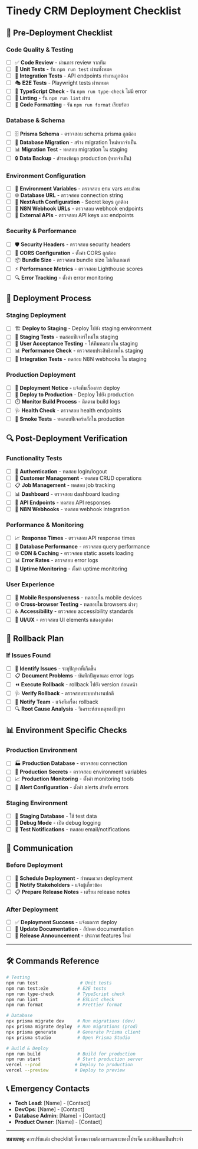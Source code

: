 # Tinedy CRM Deployment Checklist

## 🚀 Pre-Deployment Checklist

### Code Quality & Testing
- [ ] ✅ **Code Review** - ผ่านการ review จากทีม
- [ ] 🧪 **Unit Tests** - รัน `npm run test` ผ่านทั้งหมด
- [ ] 🔧 **Integration Tests** - API endpoints ทำงานถูกต้อง
- [ ] 🎭 **E2E Tests** - Playwright tests ผ่านหมด
- [ ] 📝 **TypeScript Check** - รัน `npm run type-check` ไม่มี error
- [ ] 🎯 **Linting** - รัน `npm run lint` ผ่าน
- [ ] 💅 **Code Formatting** - รัน `npm run format` เรียบร้อย

### Database & Schema
- [ ] 🗄️ **Prisma Schema** - ตรวจสอบ schema.prisma ถูกต้อง
- [ ] 🔄 **Database Migration** - สร้าง migration ใหม่หากจำเป็น
- [ ] 📊 **Migration Test** - ทดสอบ migration ใน staging
- [ ] 🔒 **Data Backup** - สำรองข้อมูล production (หากจำเป็น)

### Environment Configuration
- [ ] 🔐 **Environment Variables** - ตรวจสอบ env vars ครบถ้วน
- [ ] 🌐 **Database URL** - ตรวจสอบ connection string
- [ ] 🔑 **NextAuth Configuration** - Secret keys ถูกต้อง
- [ ] 🔗 **N8N Webhook URLs** - ตรวจสอบ webhook endpoints
- [ ] 📡 **External APIs** - ตรวจสอบ API keys และ endpoints

### Security & Performance
- [ ] 🛡️ **Security Headers** - ตรวจสอบ security headers
- [ ] 🚫 **CORS Configuration** - ตั้งค่า CORS ถูกต้อง
- [ ] 📦 **Bundle Size** - ตรวจสอบ bundle size ไม่เกินเกณฑ์
- [ ] ⚡ **Performance Metrics** - ตรวจสอบ Lighthouse scores
- [ ] 🔍 **Error Tracking** - ตั้งค่า error monitoring

## 🎯 Deployment Process

### Staging Deployment
- [ ] 🏗️ **Deploy to Staging** - Deploy ไปยัง staging environment
- [ ] 🧪 **Staging Tests** - ทดสอบฟีเจอร์ใหม่ใน staging
- [ ] 👥 **User Acceptance Testing** - ให้ทีมทดสอบใน staging
- [ ] 📊 **Performance Check** - ตรวจสอบประสิทธิภาพใน staging
- [ ] 🔗 **Integration Tests** - ทดสอบ N8N webhooks ใน staging

### Production Deployment
- [ ] 📢 **Deployment Notice** - แจ้งทีมเรื่องการ deploy
- [ ] 🚀 **Deploy to Production** - Deploy ไปยัง production
- [ ] ⏱️ **Monitor Build Process** - ติดตาม build logs
- [ ] 🩺 **Health Check** - ตรวจสอบ health endpoints
- [ ] 🔧 **Smoke Tests** - ทดสอบฟีเจอร์หลักใน production

## 🔍 Post-Deployment Verification

### Functionality Tests
- [ ] 🔐 **Authentication** - ทดสอบ login/logout
- [ ] 👥 **Customer Management** - ทดสอบ CRUD operations
- [ ] 📋 **Job Management** - ทดสอบ job tracking
- [ ] 📊 **Dashboard** - ตรวจสอบ dashboard loading
- [ ] 🔗 **API Endpoints** - ทดสอบ API responses
- [ ] 📨 **N8N Webhooks** - ทดสอบ webhook integration

### Performance & Monitoring
- [ ] 📈 **Response Times** - ตรวจสอบ API response times
- [ ] 💾 **Database Performance** - ตรวจสอบ query performance
- [ ] 🌐 **CDN & Caching** - ตรวจสอบ static assets loading
- [ ] 📊 **Error Rates** - ตรวจสอบ error logs
- [ ] 🔄 **Uptime Monitoring** - ตั้งค่า uptime monitoring

### User Experience
- [ ] 📱 **Mobile Responsiveness** - ทดสอบใน mobile devices
- [ ] 🌐 **Cross-browser Testing** - ทดสอบใน browsers ต่างๆ
- [ ] ♿ **Accessibility** - ตรวจสอบ accessibility standards
- [ ] 🎨 **UI/UX** - ตรวจสอบ UI elements แสดงถูกต้อง

## 🚨 Rollback Plan

### If Issues Found
- [ ] 🔴 **Identify Issues** - ระบุปัญหาที่เกิดขึ้น
- [ ] 📋 **Document Problems** - บันทึกปัญหาและ error logs
- [ ] ⏪ **Execute Rollback** - rollback ไปยัง version ก่อนหน้า
- [ ] 🩺 **Verify Rollback** - ตรวจสอบระบบทำงานปกติ
- [ ] 📢 **Notify Team** - แจ้งทีมเรื่อง rollback
- [ ] 🔍 **Root Cause Analysis** - วิเคราะห์สาเหตุของปัญหา

## 📊 Environment Specific Checks

### Production Environment
- [ ] 🏭 **Production Database** - ตรวจสอบ connection
- [ ] 🔐 **Production Secrets** - ตรวจสอบ environment variables
- [ ] 📈 **Production Monitoring** - ตั้งค่า monitoring tools
- [ ] 🚨 **Alert Configuration** - ตั้งค่า alerts สำหรับ errors

### Staging Environment
- [ ] 🧪 **Staging Database** - ใช้ test data
- [ ] 🔧 **Debug Mode** - เปิด debug logging
- [ ] 📧 **Test Notifications** - ทดสอบ email/notifications

## 📝 Communication

### Before Deployment
- [ ] 📅 **Schedule Deployment** - กำหนดเวลา deployment
- [ ] 👥 **Notify Stakeholders** - แจ้งผู้เกี่ยวข้อง
- [ ] 📋 **Prepare Release Notes** - เตรียม release notes

### After Deployment
- [ ] ✅ **Deployment Success** - แจ้งผลการ deploy
- [ ] 📖 **Update Documentation** - อัปเดต documentation
- [ ] 🎉 **Release Announcement** - ประกาศ features ใหม่

---

## 🛠️ Commands Reference

```bash
# Testing
npm run test                # Unit tests
npm run test:e2e           # E2E tests
npm run type-check         # TypeScript check
npm run lint               # ESLint check
npm run format             # Prettier format

# Database
npx prisma migrate dev     # Run migrations (dev)
npx prisma migrate deploy  # Run migrations (prod)
npx prisma generate        # Generate Prisma client
npx prisma studio          # Open Prisma Studio

# Build & Deploy
npm run build              # Build for production
npm run start              # Start production server
vercel --prod             # Deploy to production
vercel --preview          # Deploy to preview
```

## 📞 Emergency Contacts

- **Tech Lead**: [Name] - [Contact]
- **DevOps**: [Name] - [Contact]
- **Database Admin**: [Name] - [Contact]
- **Product Owner**: [Name] - [Contact]

---

**หมายเหตุ**: ควรปรับแต่ง checklist นี้ตามความต้องการเฉพาะของโปรเจ็ค และอัปเดตเป็นประจำ